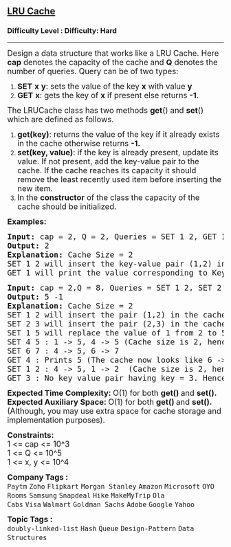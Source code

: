 <h2><a href="https://www.geeksforgeeks.org/problems/lru-cache/1?page=1&difficulty=Hard&status=unsolved&sprint=a663236c31453b969852f9ea22507634&sortBy=submissions">LRU Cache</a></h2><h3>Difficulty Level : Difficulty: Hard</h3><hr><div class="problems_problem_content__Xm_eO"><p><span style="font-size: 18px;">Design a data structure that works like a LRU Cache. Here <strong>cap</strong>&nbsp;denotes&nbsp;the capacity of the cache and <strong>Q</strong> denotes the number of queries. Query can be </span><span style="font-size: 18px;">of two types:</span></p>
<ol>
<li><span style="font-size: 18px;"><strong>SET</strong> <strong>x</strong> <strong>y</strong>: sets the value of the key <strong>x</strong> with value <strong>y</strong> </span></li>
<li><span style="font-size: 18px;"><strong>GET</strong> <strong>x</strong>: gets the key of <strong>x</strong> if present else returns <strong>-1</strong>.</span></li>
</ol>
<p><span style="font-size: 18px;">The LRUCache class has two methods <strong>get</strong>() and <strong>set</strong>() which are defined as follows.</span></p>
<ol>
<li><span style="font-size: 18px;"><strong>get(key)</strong>: returns the value of the key if it&nbsp;already exists in the cache otherwise returns <strong>-1.</strong></span></li>
<li><span style="font-size: 18px;"><strong>set(key, value)</strong>: if the key is already present, update its value. If not present, add the key-value pair to the cache. If the cache reaches its capacity it should remove the least recently used item before inserting the new item.</span></li>
<li><span style="font-size: 18px;">In the <strong>constructor</strong> of the class the capacity of the cache should be initialized.</span></li>
</ol>
<p><span style="font-size: 18px;"><strong>Examples:</strong></span></p>
<pre><span style="font-size: 18px;"><strong>Input: </strong>cap = 2, Q = 2, Queries = SET 1 2, GET 1
<strong>Output: </strong>2<strong>
Explanation: </strong>Cache Size = 2
SET 1 2 will insert the key-value pair (1,2) in the cache,
GET 1 will print the value corresponding to Key 1, ie 2.</span></pre>
<pre><span style="font-size: 18px;"><strong>Input: </strong>cap = 2,Q = 8, Queries = SET 1 2, SET 2 3, SET 1 5, SET 4 5, SET 6 7, GET 4, SET 1 2, GET 3
<strong>Output: </strong>5 -1<strong>
Explanation: </strong>Cache Size = 2
SET 1 2 will insert the pair (1,2) in the cache.
SET 2 3 will insert the pair (2,3) in the cache: 1-&gt;2, 2-&gt;3(the most recently used one is kept at the rightmost position)&nbsp;
SET 1 5 will replace the value of 1 from 2 to 5 : 2 -&gt; 3, 1 -&gt; 5
SET 4 5 : 1 -&gt; 5, 4 -&gt; 5 (Cache size is 2, hence we delete the least recently used key-value pair)
SET 6 7 : 4 -&gt; 5, 6 -&gt; 7&nbsp;
GET 4 : Prints 5 (The cache now looks like 6 -&gt; 7, 4-&gt;5)
SET 1 2 : 4 -&gt; 5, 1 -&gt; 2  (Cache size is 2, hence we delete the least recently used key-value pair)
GET 3 : No key value pair having key = 3. Hence, -1 is printed.</span></pre>
<p><span style="font-size: 18px;"><strong>Expected Time Complexity: </strong>O(1) for both&nbsp;<strong>get()&nbsp;</strong>and <strong>set().</strong><br><strong>Expected Auxiliary Space:&nbsp;</strong>O(1) for&nbsp;both&nbsp;<strong>get()&nbsp;</strong>and&nbsp;<strong>set().&nbsp;</strong><br>(Although, you may use extra space for cache storage and implementation purposes).</span></p>
<p><span style="font-size: 18px;"><strong>Constraints:</strong><br>1 &lt;= cap&nbsp;&lt;= 10^3<br>1 &lt;= Q &lt;= 10^5<br>1 &lt;= x, y &lt;= 10^4</span></p></div><p><span style=font-size:18px><strong>Company Tags : </strong><br><code>Paytm</code>&nbsp;<code>Zoho</code>&nbsp;<code>Flipkart</code>&nbsp;<code>Morgan Stanley</code>&nbsp;<code>Amazon</code>&nbsp;<code>Microsoft</code>&nbsp;<code>OYO Rooms</code>&nbsp;<code>Samsung</code>&nbsp;<code>Snapdeal</code>&nbsp;<code>Hike</code>&nbsp;<code>MakeMyTrip</code>&nbsp;<code>Ola Cabs</code>&nbsp;<code>Visa</code>&nbsp;<code>Walmart</code>&nbsp;<code>Goldman Sachs</code>&nbsp;<code>Adobe</code>&nbsp;<code>Google</code>&nbsp;<code>Yahoo</code>&nbsp;<br><p><span style=font-size:18px><strong>Topic Tags : </strong><br><code>doubly-linked-list</code>&nbsp;<code>Hash</code>&nbsp;<code>Queue</code>&nbsp;<code>Design-Pattern</code>&nbsp;<code>Data Structures</code>&nbsp;